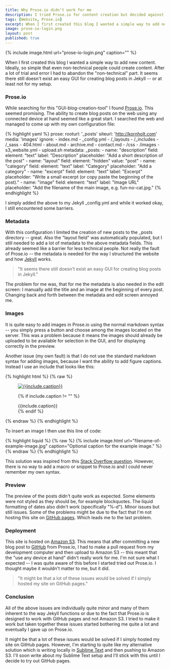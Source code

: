 ```yaml
---
title: Why Prose.io didn’t work for me
description: I tried Prose.io for content creation but decided against it. Here's why.
tags: [Website, Prose.io]
excerpt: When I first created this blog I wanted a simple way to add new content. Ideally, so simple that even non-technical people could create content. After a lot of trial and error I had to abandon the "non-technical" part. It seems there still doesn't exist an easy GUI for creating blog posts in Jekyll -- or at least not for my setup.
image: prose-io-login.png
layout: post
published: true
---
```


{% include image.html url="prose-io-login.png" caption="" %}

When I first created this blog I wanted a simple way to add new content. Ideally, so simple that even non-technical people could create content. After a lot of trial and error I had to abandon the "non-technical" part. It seems there still doesn't exist an easy GUI for creating blog posts in Jekyll -- or at least not for my setup.

### Prose.io
While searching for this "GUI-blog-creation-tool" I found [Prose.io](http://prose.io/). This seemed promising. The ability to create blog posts on the web using any connected device at hand seemed like a great start. I searched the web and managed to come up with my own configuration file:

{% highlight yaml %}
prose:
  rooturl: '_posts'
  siteurl: 'http://kornholt.com'
  media: 'images'
  ignore:
    - index.md
    - _config.yml
    - /_layouts
    - /_includes
    - /_sass
    - 404.html
    - about.md
    - archive.md
    - contact.md
    - /css
    - /images
    - s3_website.yml
    - upload.sh
  metadata:
    _posts:
      - name: "description"
        field:
            element: "text"
            label: "Description"
            placeholder: "Add a short description of the post"
      - name: "layout"
        field:
          element: "hidden"
          value: "post"
      - name: "category"
        field:
          element: "text"
          label: "Category"
          placeholder: "Add a category"
      - name: "excerpt"
        field:
          element: "text"
          label: "Excerpt"
          placeholder: "Write a small excerpt (or copy paste the beginning of the post)."
      - name: "image"
        field:
          element: "text"
          label: "Image URL"
          placeholder: "Add the filename of the main image, e.g. fun-no-cat.jpg."
{% endhighlight %}

I simply added the above to my Jekyll _config.yml and while it worked okay, I still encountered some barriers.

### Metadata
With this configuration I limited the creation of new posts to the _posts directory -- great. Also the "layout field" was automatically populated, but I still needed to add a lot of metadata to the above metadata fields. This already seemed like a barrier for less technical people. Not really the fault of Prose.io -- the metadata is needed for the way I structured the website and how [Jekyll](http://jekyllrb.com/) works. 

>"It seems there still doesn't exist an easy GUI for creating blog posts in 
Jekyll."

The problem for me was, that for me the metadata is also needed in the edit screen: I manually add the title and an image at the beginning of every post. Changing back and forth between the metadata and edit screen annoyed me.

### Images
It is quite easy to add images in Prose.io using the normal markdown syntax -- you simply press a button and choose among the images located on the server. This was a problem because it means the images should already be uploaded to be available for selection in the GUI, and for displaying correctly in the preview.

Another issue (my own fault) is that I do not use the standard markdown syntax for adding images, because I want the ability to add figure captions. Instead I use an include that looks like this:

{% highlight html %}
{% raw %}
<figure class="img-class">
  <a href="{{site.url}}/images/{{include.url}}">
   <img src="{{site.url}}/images/{{include.url}}" alt="{{include.caption}}">
   </a> 

  {% if include.caption != "" %}
  <figcaption>{{include.caption}}</figcaption>
  {% endif %}
</figure> 
{% endraw %}
{% endhighlight %}

To insert an image I then use this line of code:

{% highlight liquid %}
{% raw %}
{% include image.html url="filename-of-example-image.jpg" caption="Optional caption for the example image." %}
{% endraw %}
{% endhighlight %}

This solution was inspired from this [Stack Overflow question](http://stackoverflow.com/questions/19331362/using-an-image-caption-in-markdown-jekyll). However, there is no way to add a macro or snippet to Prose.io and I could never remember my own syntax.

### Preview
The preview of the posts didn't quite work as expected. Some elements were not styled as they should be, for example blockquotes. The liquid formatting of dates also didn't work (specifically "%-d"). Minor issues but still issues. Some of the problems might be due to the fact that I'm not hosting this site on [GitHub pages](https://pages.github.com/). Which leads me to the last problem.

### Deployment
This site is hosted on [Amazon S3](https://aws.amazon.com/s3/). This means that after committing a new blog post to [GitHub](https://github.com/) from Prose.io, I had to make a pull request from my development computer and then upload to Amazon S3 -- this meant that the "use any device at hand" didn't really work for me. I'm not sure what I expected -- I was quite aware of this before I started tried out Prose.io. I thought maybe it wouldn't matter to me, but it did.

>"It might be that a lot of these issues would be solved if I simply hosted my site on GitHub pages."

### Conclusion
All of the above issues are individually quite minor and many of them inherent to the way Jekyll functions or due to the fact that Prose.io is designed to work with GitHub pages and not Amazon S3. I tried to make it work but taken together these issues started bothering me quite a lot and eventually I gave up on Prose.io. 

It might be that a lot of these issues would be solved if I simply hosted my site on GitHub pages. However, I'm starting to quite like my alternative solution which is writing locally in [Sublime Text](http://www.sublimetext.com/) and then pushing to Amazon S3. I'll soon write about my Sublime Text setup and I'll stick with this until I decide to try out GitHub pages.
